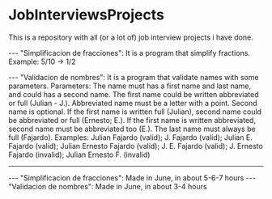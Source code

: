# JobInterviewsProjects
This is a repository with all (or a lot of) job interview projects i have done.

--- "Simplificacion de fracciones": It is a program that simplify fractions. Example: 5/10 -> 1/2

--- "Validacion de nombres": It is a program that validate names with some parameters. Parameters: The name must has a first name and last name, and could has a second name. 
The first name could be written abbreviated or full (Julian - J.). Abbreviated name must be a letter with a point. Second name is optional. If the first name is written 
full (Julian), second name could be abbreviated or full (Ernesto; E.). If the first name is written abbreviated, second name must be abbreviated too (E.). The last name must 
always be full (Fajardo). Examples: Julian Fajardo (valid); J. Fajardo (valid); Julian E. Fajardo (valid); Julian Ernesto Fajardo (valid); J. E. Fajardo (valid); 
J. Ernesto Fajardo (invalid); Julian Ernesto F. (invalid)


----------------------------------------

--- "Simplificacion de fracciones": Made in June, in about 5-6-7 hours 
--- "Validacion de nombres": Made in June, in about 3-4 hours
